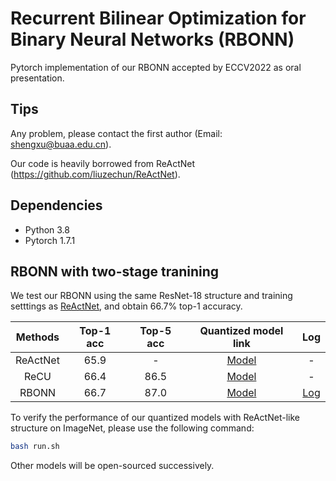 # Recurrent Bilinear Optimization for Binary Neural Networks (RBONN)
Pytorch implementation of our RBONN accepted by ECCV2022 as oral presentation.
## Tips

Any problem, please contact the first author (Email: shengxu@buaa.edu.cn). 

Our code is heavily borrowed from ReActNet (https://github.com/liuzechun/ReActNet).
## Dependencies
* Python 3.8
* Pytorch 1.7.1

## RBONN with two-stage tranining

We test our RBONN using the same ResNet-18 structure and training setttings as [ReActNet](https://github.com/liuzechun/ReActNet), and obtain 66.7% top-1 accuracy.

| Methods | Top-1 acc | Top-5 acc | Quantized model link |Log|
|:-------:|:---------:|:---------:|:--------------------:|:---:|
|ReActNet |  65.9     |  -     | [Model](https://github.com/liuzechun/ReActNet#models) |-|
| ReCU    |  66.4     |  86.5     | [Model](https://github.com/z-hXu/ReCU)        |-|
| RBONN    |  66.7     |  87.0     | [Model]()        |[Log]()|


To verify the performance of our quantized models with ReActNet-like structure on ImageNet, please use the following command:
```bash 
bash run.sh
```

Other models will be open-sourced successively.
